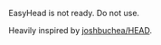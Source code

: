EasyHead is not ready. Do not use.

Heavily inspired by [joshbuchea/HEAD](https://github.com/joshbuchea/HEAD).
